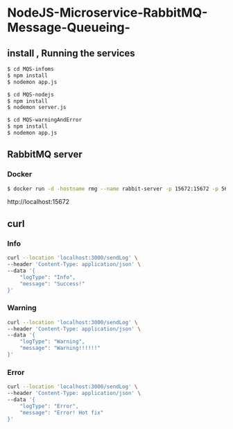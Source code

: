 # NodeJS-Microservice-RabbitMQ-Message-Queueing-

## install , Running the services
```bash
$ cd MQS-infoms
$ npm install
$ nodemon app.js
```

```bash
$ cd MQS-nodejs
$ npm install
$ nodemon server.js
```

```bash
$ cd MQS-warningAndError
$ npm install
$ nodemon app.js
```

## RabbitMQ server
### Docker
```bash
$ docker run -d -hostname rmg --name rabbit-server -p 15672:15672 -p 5672:5672 rabbitmg:3-management
```
http://localhost:15672

## curl
### Info
```bash
curl --location 'localhost:3000/sendLog' \
--header 'Content-Type: application/json' \
--data '{
    "logType": "Info",
    "message": "Success!"
}'
```
### Warning
```bash
curl --location 'localhost:3000/sendLog' \
--header 'Content-Type: application/json' \
--data '{
    "logType": "Warning",
    "message": "Warning!!!!!!"
}'
```
### Error
```bash
curl --location 'localhost:3000/sendLog' \
--header 'Content-Type: application/json' \
--data '{
    "logType": "Error",
    "message": "Error! Hot fix"
}'
```